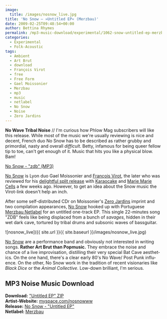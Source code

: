 ```yaml
---
image:
  title: /images/nosnow_live.jpg
title: 'No Snow – »Untitled EP« (Merzbau)'
date: 2009-02-25T09:48:54+00:00
author: Bettina Rhymes
permalink: /mp3-music-download/experimental/1062-snow-untitled-ep-merzbau
categories:
  - Experimental
  - Folk-Acoustic
tags:
  - Ambient
  - Art Brut
  - download
  - François Virot
  - free
  - Free Form
  - Gael Moissonier
  - Merzbau
  - mp3
  - music
  - netlabel
  - No Snow
  - Noise
  - Zero Jardins
---
```

**No Wave Tribal Noise**</a> // I'm curious how Phlow Mag subscribers will like this release. While most of the music we're usually reviewing is nice and decent, French duo No Snow has to be described as rather grubby and primordial, nasty and overall _difficult_. Betty, infamous for being queer fellow tip to toe, can't get enough of it. Music that hits you like a physical blow. Bam!

[No Snow - "zdb" (MP3)](http://merzbau-label.org/merz0039/01-no_snow_-_zdb.mp3)

<!--more-->

<!--adsense-->

[No Snow](http://www.myspace.com/nosnowww) is Lyon duo <span lang="en-GB">Gael Moissonier and <a href="http://www.myspace.com/francoisvirot">François Virot</a>, the later who was reviewed for his <a href="{{ site.url }}{{ site.baseurl }}/mp3-music-download/experimental/1027-virot-friends-clapping-music">delightful split release</a> with <a href="http://www.myspace.com/karaocake">Karaocake</a> and <a href="http://www.myspace.com/mariemariecells">Marie Marie Cells</a> a few weeks ago. However, to get an idea about the Snow music the Virot-link doesn't help an inch. </span>

After some self-distributed CDr on Moissonier's [Zero Jardins](http://www.myspace.com/zerojardins) imprint and two compilation appearances, [No Snow](http://www.myspace.com/nosnowww) hooked up with Portuguese [Merzbau Netlabel](http://www.merzbau-label.org) for an untitled one-track EP. This single 22-minutes song "ZDB" feels like being displaced from a bunch of _savages_, hidden in their wet dark cave, tortured by tribal drums and subsonic waves of bassguitar.

![nosnow_live]({{ site.url }}{{ site.baseurl }}/images/nosnow_live.jpg)

[No Snow](http://www.myspace.com/nosnowww) <span lang="en-GB">are a performance band and obviously not interested in writing songs. <strong>Rather Art Brut than Popmusic.</strong> They embrace the noise and chance of a live improvisation, distilling their very special Bat Cave aesthetics. On the one hand, there's a clear early 80's No Wave/ Post Punk influence. On the other, No Snow work in the tradition of recent visionaries like <em>Black Dice</em> or the <em>Animal Collective</em>. Low-down brilliant, I'm serious.</p> 

<h2>
  MP3 Noise Music Download
</h2>

<p>
  <strong>Download:</strong> <a href="http://merzbau-label.org/merz0039/merz0039.zip">"Untitled EP" ZIP</a><br /> <strong>Artist-Website:</strong> <a href="http://www.myspace.com/nosnowww">myspace.com/nosnowww</a><br /> <strong>Release:</strong> <a href="http://www.merzbau-label.org/merz0039_eng.htm">No Snow - "Untitled EP"</a><br /> <strong>Netlabel: </strong><a href="http://www.merzbau-label.org">Merzbau</a>
</p>